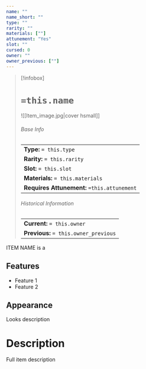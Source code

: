 ```yaml
---
name: ""
name_short: ""
type: ""
rarity: ""
materials: [""]
attunement: "Yes"
slot: ""
cursed: 0
owner: ""
owner_previous: [""]
---
```

> [!infobox]  
> # `=this.name`
> ![[Item_image.jpg|cover hsmall]]
> ###### Base Info
> | |
> |---|
> | **Type:** `= this.type` |
> | **Rarity:** `= this.rarity` |
> | **Slot:** `= this.slot` |
> | **Materials:** `= this.materials` |
> | **Requires Attunement:** `=this.attunement` |
> ###### Historical Information
> | |
> |---|
> | **Current:** `= this.owner` |
> | **Previous:** `= this.owner_previous` |

ITEM NAME is a 
## Features
- Feature 1
- Feature 2
## Appearance
Looks description
# Description
Full item description